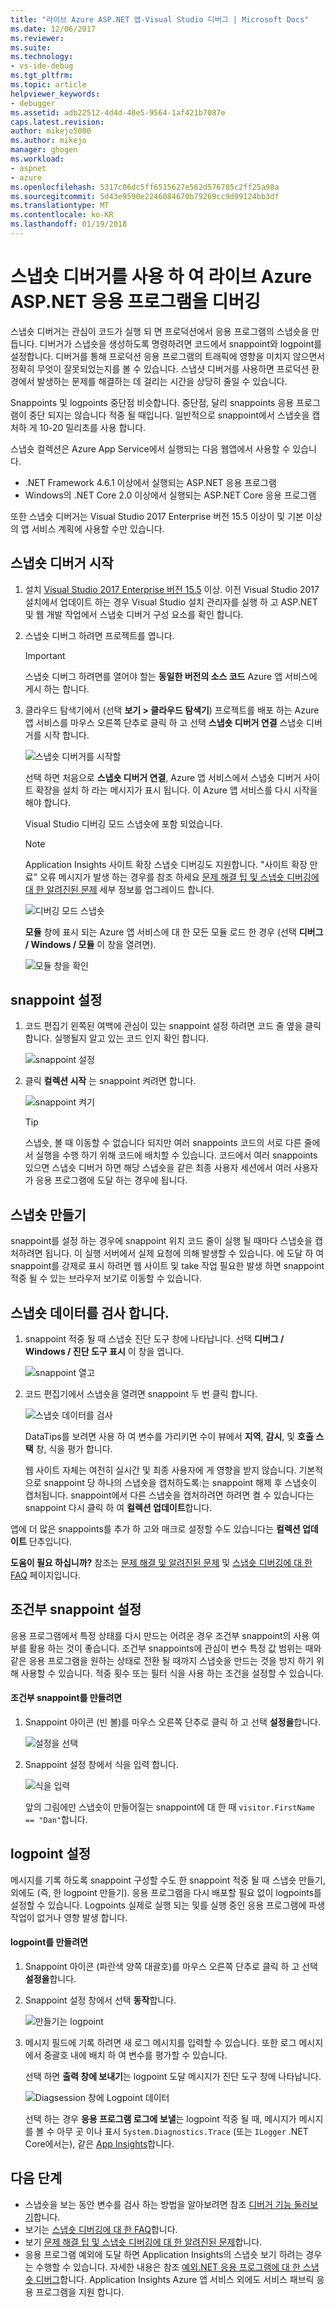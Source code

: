 ```yaml
---
title: "라이브 Azure ASP.NET 앱-Visual Studio 디버그 | Microsoft Docs"
ms.date: 12/06/2017
ms.reviewer: 
ms.suite: 
ms.technology:
- vs-ide-debug
ms.tgt_pltfrm: 
ms.topic: article
helpviewer_keywords:
- debugger
ms.assetid: adb22512-4d4d-40e5-9564-1af421b7087e
caps.latest.revision: 
author: mikejo5000
ms.author: mikejo
manager: ghogen
ms.workload:
- aspnet
- azure
ms.openlocfilehash: 5317c06dc5ff6515627e562d576785c2ff25a98a
ms.sourcegitcommit: 5d43e9590e2246084670b79269cc9d99124bb3df
ms.translationtype: MT
ms.contentlocale: ko-KR
ms.lasthandoff: 01/19/2018
---
```

# <a name="debug-live-aspnet-azure-apps-using-the-snapshot-debugger"></a>스냅숏 디버거를 사용 하 여 라이브 Azure ASP.NET 응용 프로그램을 디버깅

스냅숏 디버거는 관심이 코드가 실행 되 면 프로덕션에서 응용 프로그램의 스냅숏을 만듭니다. 디버거가 스냅숏을 생성하도록 명령하려면 코드에서 snappoint와 logpoint를 설정합니다. 디버거를 통해 프로덕션 응용 프로그램의 트래픽에 영향을 미치지 않으면서 정확히 무엇이 잘못되었는지를 볼 수 있습니다. 스냅샷 디버거를 사용하면 프로덕션 환경에서 발생하는 문제를 해결하는 데 걸리는 시간을 상당히 줄일 수 있습니다.

Snappoints 및 logpoints 중단점 비슷합니다. 중단점, 달리 snappoints 응용 프로그램이 중단 되지는 않습니다 적중 될 때입니다. 일반적으로 snappoint에서 스냅숏을 캡처하 게 10-20 밀리초를 사용 합니다. 

스냅숏 컬렉션은 Azure App Service에서 실행되는 다음 웹앱에서 사용할 수 있습니다.

- .NET Framework 4.6.1 이상에서 실행되는 ASP.NET 응용 프로그램
- Windows의 .NET Core 2.0 이상에서 실행되는 ASP.NET Core 응용 프로그램

또한 스냅숏 디버거는 Visual Studio 2017 Enterprise 버전 15.5 이상이 및 기본 이상의 앱 서비스 계획에 사용할 수만 있습니다. 

## <a name="start-the-snapshot-debugger"></a>스냅숏 디버거 시작

1. 설치 [Visual Studio 2017 Enterprise 버전 15.5](https://www.visualstudio.com/downloads/) 이상. 이전 Visual Studio 2017 설치에서 업데이트 하는 경우 Visual Studio 설치 관리자를 실행 하 고 ASP.NET 및 웹 개발 작업에서 스냅숏 디버거 구성 요소를 확인 합니다.

2. 스냅숏 디버그 하려면 프로젝트를 엽니다. 

    > [!IMPORTANT] 
    > 스냅숏 디버그 하려면를 열어야 할는 **동일한 버전의 소스 코드** Azure 앱 서비스에 게시 하는 합니다. 

3. 클라우드 탐색기에서 (선택 **보기 > 클라우드 탐색기**) 프로젝트를 배포 하는 Azure 앱 서비스를 마우스 오른쪽 단추로 클릭 하 고 선택 **스냅숏 디버거 연결** 스냅숏 디버거를 시작 합니다.

   ![스냅숏 디버거를 시작할](../debugger/media/snapshot-launch.png "스냅숏 디버거 시작")

    선택 하면 처음으로 **스냅숏 디버거 연결**, Azure 앱 서비스에서 스냅숏 디버거 사이트 확장을 설치 하 라는 메시지가 표시 됩니다. 이 Azure 앱 서비스를 다시 시작을 해야 합니다. 

   Visual Studio 디버깅 모드 스냅숏에 포함 되었습니다.

    > [!NOTE]
    > Application Insights 사이트 확장 스냅숏 디버깅도 지원합니다. "사이트 확장 만료" 오류 메시지가 발생 하는 경우를 참조 하세요 [문제 해결 팁 및 스냅숏 디버깅에 대 한 알려진된 문제](../debugger/debug-live-azure-apps-troubleshooting.md) 세부 정보를 업그레이드 합니다.

   ![디버깅 모드 스냅숏](../debugger/media/snapshot-message.png "스냅숏 디버깅 모드")

   **모듈** 창에 표시 되는 Azure 앱 서비스에 대 한 모든 모듈 로드 한 경우 (선택 **디버그 / Windows / 모듈** 이 창을 열려면).

   ![모듈 창을 확인](../debugger/media/snapshot-modules.png "모듈 창을 확인 합니다.")

## <a name="set-a-snappoint"></a>snappoint 설정

1. 코드 편집기 왼쪽된 여백에 관심이 있는 snappoint 설정 하려면 코드 줄 옆을 클릭 합니다. 실행될지 알고 있는 코드 인지 확인 합니다.

   ![snappoint 설정](../debugger/media/snapshot-set-snappoint.png "는 snappoint 설정")

2. 클릭 **컬렉션 시작** 는 snappoint 켜려면 합니다.  

   ![snappoint 켜기](../debugger/media/snapshot-start-collection.png "는 snappoint 켜기")

    > [!TIP]
    > 스냅숏, 볼 때 이동할 수 없습니다 되지만 여러 snappoints 코드의 서로 다른 줄에서 실행을 수행 하기 위해 코드에 배치할 수 있습니다. 코드에서 여러 snappoints 있으면 스냅숏 디버거 하면 해당 스냅숏을 같은 최종 사용자 세션에서 여러 사용자가 응용 프로그램에 도달 하는 경우에 됩니다.

## <a name="take-a-snapshot"></a>스냅숏 만들기

snappoint를 설정 하는 경우에 snappoint 위치 코드 줄이 실행 될 때마다 스냅숏을 캡처하려면 됩니다. 이 실행 서버에서 실제 요청에 의해 발생할 수 있습니다. 에 도달 하 여 snappoint를 강제로 표시 하려면 웹 사이트 및 take 작업 필요한 발생 하면 snappoint 적중 될 수 있는 브라우저 보기로 이동할 수 있습니다.

## <a name="inspect-snapshot-data"></a>스냅숏 데이터를 검사 합니다.

1. snappoint 적중 될 때 스냅숏 진단 도구 창에 나타납니다. 선택 **디버그 / Windows / 진단 도구 표시** 이 창을 엽니다.

   ![snappoint 열고](../debugger/media/snapshot-diagsession-window.png "는 snappoint 열기")

1. 코드 편집기에서 스냅숏을 열려면 snappoint 두 번 클릭 합니다.

   ![스냅숏 데이터를 검사](../debugger/media/snapshot-inspect-data.png "스냅숏 데이터를 검사 합니다.")

   DataTips를 보려면 사용 하 여 변수를 가리키면 수이 뷰에서 **지역**, **감시**, 및 **호출 스택** 창, 식을 평가 합니다.

    웹 사이트 자체는 여전히 실시간 및 최종 사용자에 게 영향을 받지 않습니다. 기본적으로 snappoint 당 하나의 스냅숏을 캡처하도록:는 snappoint 해제 후 스냅숏이 캡처됩니다. snappoint에서 다른 스냅숏을 캡처하려면 하려면 켤 수 있습니다는 snappoint 다시 클릭 하 여 **컬렉션 업데이트**합니다.

앱에 더 많은 snappoints를 추가 하 고와 매크로 설정할 수도 있습니다는 **컬렉션 업데이트** 단추입니다.

**도움이 필요 하십니까?** 참조는 [문제 해결 및 알려진된 문제](../debugger/debug-live-azure-apps-troubleshooting.md) 및 [스냅숏 디버깅에 대 한 FAQ](../debugger/debug-live-azure-apps-faq.md) 페이지입니다.

## <a name="set-a-conditional-snappoint"></a>조건부 snappoint 설정

응용 프로그램에서 특정 상태를 다시 만드는 어려운 경우 조건부 snappoint의 사용 여부를 활용 하는 것이 좋습니다. 조건부 snappoints에 관심이 변수 특정 값 범위는 때와 같은 응용 프로그램을 원하는 상태로 전환 될 때까지 스냅숏을 만드는 것을 방지 하기 위해 사용할 수 있습니다. 적중 횟수 또는 필터 식을 사용 하는 조건을 설정할 수 있습니다.

#### <a name="to-create-a-conditional-snappoint"></a>조건부 snappoint를 만들려면

1. Snappoint 아이콘 (빈 볼)를 마우스 오른쪽 단추로 클릭 하 고 선택 **설정을**합니다.

   ![설정을 선택](../debugger/media/snapshot-snappoint-settings.png "설정 선택")

1. Snappoint 설정 창에서 식을 입력 합니다.

   ![식을 입력](../debugger/media/snapshot-snappoint-conditions.png "식을 입력 합니다.")

   앞의 그림에만 스냅숏이 만들어질는 snappoint에 대 한 때 `visitor.FirstName == "Dan"`합니다.

## <a name="set-a-logpoint"></a>logpoint 설정

메시지를 기록 하도록 snappoint 구성할 수도 한 snappoint 적중 될 때 스냅숏 만들기, 외에도 (즉, 한 logpoint 만들기). 응용 프로그램을 다시 배포할 필요 없이 logpoints를 설정할 수 있습니다. Logpoints 실제로 실행 되는 및를 실행 중인 응용 프로그램에 파생 작업이 없거나 영향 발생 합니다.

#### <a name="to-create-a-logpoint"></a>logpoint를 만들려면

1. Snappoint 아이콘 (파란색 양쪽 대괄호)를 마우스 오른쪽 단추로 클릭 하 고 선택 **설정을**합니다.

1. Snappoint 설정 창에서 선택 **동작**합니다.

    ![만들기는 logpoint](../debugger/media/snapshot-logpoint.png "는 logpoint 만들기")

1. 메시지 필드에 기록 하려면 새 로그 메시지를 입력할 수 있습니다. 또한 로그 메시지에서 중괄호 내에 배치 하 여 변수를 평가할 수 있습니다.

    선택 하면 **출력 창에 보내기**는 logpoint 도달 메시지가 진단 도구 창에 나타납니다.

    ![Diagsession 창에 Logpoint 데이터](../debugger/media/snapshot-logpoint-output.png "Logpoint.diagsession 창에는 데이터")

    선택 하는 경우 **응용 프로그램 로그에 보낼**는 logpoint 적중 될 때, 메시지가 메시지를 볼 수 아무 곳 이나 표시 `System.Diagnostics.Trace` (또는 `ILogger` .NET Core에서는), 같은 [App Insights](/azure/application-insights/app-insights-asp-net-trace-logs)합니다.

## <a name="next-steps"></a>다음 단계

- 스냅숏을 보는 동안 변수를 검사 하는 방법을 알아보려면 참조 [디버거 기능 둘러보기](../debugger/debugger-feature-tour.md)합니다.
- 보기는 [스냅숏 디버깅에 대 한 FAQ](../debugger/debug-live-azure-apps-faq.md)합니다.
- 보기 [문제 해결 팁 및 스냅숏 디버깅에 대 한 알려진된 문제](../debugger/debug-live-azure-apps-troubleshooting.md)합니다.
- 응용 프로그램 예외에 도달 하면 Application Insights의 스냅숏 보기 하려는 경우는 수행할 수 있습니다. 자세한 내용은 참조 [예외.NET 응용 프로그램에 대 한 스냅숏 디버그](/azure/application-insights/app-insights-snapshot-debugger)합니다. Application Insights Azure 앱 서비스 외에도 서비스 패브릭 응용 프로그램을 지원 합니다.
